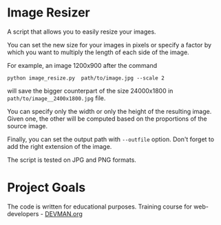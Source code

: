# Image Resizer

A script that allows you to easily resize your images.

You can set the new size for your images in pixels or specify a factor by which you want to multiply the length of each side of the image.

For example, an image 1200x900 after the command

```python image_resize.py  path/to/image.jpg --scale 2```

will save the bigger counterpart of the size 24000x1800 in `path/to/image__2400x1800.jpg` file.

You can specify only the width or only the height of the resulting image. Given one, the other will be computed based on the proportions of the source image.

Finally, you can set the output path with `--outfile` option. Don't forget to add the right extension of the image.

The script is tested on JPG and PNG formats.

# Project Goals

The code is written for educational purposes. Training course for web-developers - [DEVMAN.org](https://devman.org)
